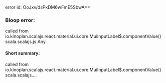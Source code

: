 error id: OoJxv/dsPkDM6wFmE5SbwA==
### Bloop error:

called from io.kinoplan.scalajs.react.material.ui.core.MuiInputLabel$.componentValue()scala.scalajs.js.Any
#### Short summary: 

called from io.kinoplan.scalajs.react.material.ui.core.MuiInputLabel$.componentValue()scala.scalajs....